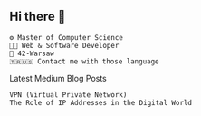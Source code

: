 ## Hi there 👋

    ⚙️ Master of Computer Science
    👨‍💻 Web & Software Developer 
    🐥 42-Warsaw
    🇹🇷🇺🇸 Contact me with those language

  Latest Medium Blog Posts

    VPN (Virtual Private Network)
    The Role of IP Addresses in the Digital World

